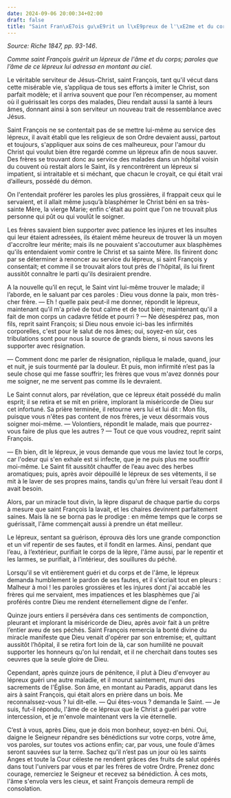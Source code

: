 ```yaml
---
date: 2024-09-06 20:00:34+02:00
draft: false
title: "Saint Fran\xE7ois gu\xE9rit un l\xE9preux de l'\xE2me et du corps"
---
```




*Source: Riche 1847, pp. 93-146*.

*Comme saint François guérit un lépreux de l'âme et du corps; paroles que l’âme de ce lépreux lui adressa en montant au ciel*.

Le véritable serviteur de Jésus-Christ, saint François, tant qu'il vécut dans cette misérable vie, s’appliqua de tous ses efforts à imiter le Christ, son parfait modèle; et il arriva souvent que pour l’en récompenser, au moment où il guérissait les corps des malades, Dieu rendait aussi la santé à leurs âmes, donnant ainsi à son serviteur un nouveau trait de ressemblance avec Jésus.

Saint François ne se contentait pas de se mettre lui-même au service des lépreux, il avait établi que les religieux de son Ordre devaient aussi, partout et toujours, s'appliquer aux soins de ces malheureux, pour l'amour du Christ qui voulut bien être regardé comme un lépreux afin de nous sauver. Des frères se trouvant donc au service des malades dans un hôpital voisin du couvent où restait alors le Saint, ils y rencontrèrent un lépreux si impatient, si intraitable et si méchant, que chacun le croyait, ce qui était vrai d’ailleurs, possédé du démon. 

On l'entendait proférer les paroles les plus grossières, il frappait ceux qui le servaient, et il allait même jusqu’à blasphémer le Christ béni en sa très-sainte Mère, la vierge Marie; enfin c'était au point que l'on ne trouvait plus personne qui pût ou qui voulût le soigner. 

Les frères savaient bien supporter avec patience les injures et les insultes qui leur étaient adressées, ils étaient même heureux de trouver là un moyen d'accroître leur mérite; mais ils ne pouvaient s'accoutumer aux blasphèmes qu'ils entendaient vomir contre le Christ et sa sainte Mère. Ils finirent donc par se déterminer à renoncer au service du lépreux, si saint François y consentait; et comme il se trouvait alors tout près de l'hôpital, ils lui firent aussitôt connaître le parti qu'ils desiraient prendre. 

A la nouvelle qu’il en reçut, le Saint vint lui-même trouver le malade; il l’aborde, en le saluant par ces paroles : Dieu vous donne la paix, mon très-cher frère. — Eh ! quelle paix peut-il me donner, répondit le lépreux, maintenant qu’il m'a privé de tout calme et de tout bien; maintenant qu'il a fait de mon corps un cadavre fétide et pourri ? — Ne désespérez pas, mon fils, reprit saint François; si Dieu nous envoie ici-bas les infirmités corporelles, c'est pour le salut de nos âmes; oui, soyez-en sùr, ces tribulations sont pour nous la source de grands biens, si nous savons les supporter avec résignation. 

— Comment donc me parler de résignation, répliqua le malade, quand, jour et nuit, je suis tourmenté par la douleur. Et puis, mon infirmité n’est pas la seule chose qui me fasse souffrir; les frères que vous m'avez donnés pour me soigner, ne me servent pas comme ils le devraient. 

Le Saint connut alors, par révélation, que ce lépreux était possédé du malin esprit; il se retira et se mit en prière, implorant la miséricorde de Dieu sur cet infortuné. Sa prière terminée, il retourne vers lui et lui dit : Mon fils, puisque vous n'êtes pas content de nos frères, je veux désormais vous soigner moi-même. — Volontiers, répondit le malade, mais que pourrez-vous faire de plus que les autres ? — Tout ce que vous voudrez, reprit saint François.

— Eh bien, dit le lépreux, je vous demande que vous me laviez tout le corps, car l'odeur qui s'en exhale est si infecte, que je ne puis plus me souffrir moi-même. Le Saint fit aussitôt chauffer de l’eau avec des herbes aromatiques; puis, après avoir dépouillé le lépreux de ses vêtements, il se mit à le laver de ses propres mains, tandis qu'un frère lui versait l’eau dont il avait besoin. 

Alors, par un miracle tout divin, la lèpre disparut de chaque partie du corps à mesure que saint François la lavait, et les chaires devinrent parfaitement saines. Mais là ne se borna pas le prodige : en même temps que le corps se guérissait, l'âme commençait aussi à prendre un état meilleur. 

Le lépreux, sentant sa guérison, éprouva dès lors une grande componction et un vif repentir de ses fautes, et il fondit en larmes. Ainsi, pendant que l’eau, à l’extérieur, purifiait le corps de la lèpre, l'âme aussi, par le repentir et les larmes, se purifiait, à l’intérieur, des souillures du péché. 

Lorsqu'il se vit entièrement guéri et du corps et de l'âme, le lépreux demanda humblement le pardon de ses fautes, et il s'écriait tout en pleurs : Malheur à moi ! les paroles grossières et les injures dont j'ai accablé les frères qui me servaient, mes impatiences et les blasphèmes que j'ai proférés contre Dieu me rendent éternellement digne de l'enfer. 

Quinze jours entiers il persévéra dans ces sentiments de componction, pleurant et implorant la miséricorde de Dieu, après avoir fait à un prêtre l’entier aveu de ses péchés. Saint François remercia la bonté divine du miracle manifeste que Dieu venait d'opérer par son entremise; et, quittant aussitôt l’hôpital, il se retira fort loin de là, car son humilité ne pouvait supporter les honneurs qu'on lui rendait, et il ne cherchait dans toutes ses oeuvres que la seule gloire de Dieu.

Cependant, après quinze jours de pénitence, il plut à Dieu d'envoyer au lépreux guéri une autre maladie, et il mourut saintement, muni des sacrements de l'Église. Son âme, en montant au Paradis, apparut dans les airs à saint François, qui était alors en prière dans un bois. Me reconnalssez-vous ? lui dit-elle. — Qui êtes-vous ? demanda le Saint. — Je suis, fut-il répondu, l'âme de ce lépreux que le Christ a guéri par votre intercession, et je m'envole maintenant vers la vie éternelle.

C’est à vous, après Dieu, que je dois mon bonheur, soyez-en béni. Oui, daigne le Seigneur répandre ses bénédictions sur votre corps, votre âme, vos paroles, sur toutes vos actions enfin; car, par vous, une foule d'âmes seront sauvées sur la terre. Sachez qu'il n’est pas un jour où les saints Anges et toute la Cour céleste ne rendent grâces des fruits de salut opérés dans tout l'univers par vous et par les frères de votre Ordre. Prenez donc courage, remerciez le Seigneur et recevez sa bénédiction. À ces mots, l'âme s'envola vers les cieux, et saint François demeura rempli de consolation.

